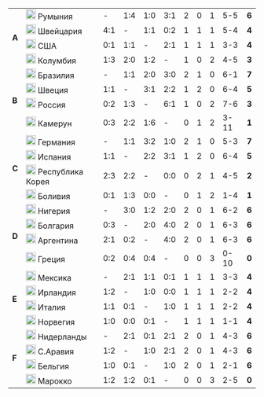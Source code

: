 <!--2021-08-28 16:45:04-->
<table class="g">
<tr><td rowspan=4><b> A</td><td class=col><img width="20px" src="/posts/ЧМ и ЧЕ по футболу/flg/ro.svg"> Румыния</td><td>-</td><td>1:4</td><td>1:0</td><td>3:1</td><td>2</td><td>0</td><td>1</td><td>5-5</td><td><b>6</b></td></tr>
<tr><td class=col><img width="20px" src="/posts/ЧМ и ЧЕ по футболу/flg/ch.svg"> Швейцария</td><td>4:1</td><td>-</td><td>1:1</td><td>0:2</td><td>1</td><td>1</td><td>1</td><td>5-4</td><td><b>4</b></td></tr>
<tr><td class=col><img width="20px" src="/posts/ЧМ и ЧЕ по футболу/flg/us.svg"> США</td><td>0:1</td><td>1:1</td><td>-</td><td>2:1</td><td>1</td><td>1</td><td>1</td><td>3-3</td><td><b>4</b></td></tr>
<tr class=bb><td class=col><img width="20px" src="/posts/ЧМ и ЧЕ по футболу/flg/co.svg"> Колумбия</td><td>1:3</td><td>2:0</td><td>1:2</td><td>-</td><td>1</td><td>0</td><td>2</td><td>4-5</td><td><b>3</b></td></tr>

<tr><td rowspan=4><b> B</td><td class=col><img width="20px" src="/posts/ЧМ и ЧЕ по футболу/flg/br.svg"> Бразилия</td><td>-</td><td>1:1</td><td>2:0</td><td>3:0</td><td>2</td><td>1</td><td>0</td><td>6-1</td><td><b>7</b></td></tr>
<tr><td class=col><img width="20px" src="/posts/ЧМ и ЧЕ по футболу/flg/se.svg"> Швеция</td><td>1:1</td><td>-</td><td>3:1</td><td>2:2</td><td>1</td><td>2</td><td>0</td><td>6-4</td><td><b>5</b></td></tr>
<tr><td class=col><img width="20px" src="/posts/ЧМ и ЧЕ по футболу/flg/ru.svg"> Россия</td><td>0:2</td><td>1:3</td><td>-</td><td>6:1</td><td>1</td><td>0</td><td>2</td><td>7-6</td><td><b>3</b></td></tr>
<tr class=bb><td class=col><img width="20px" src="/posts/ЧМ и ЧЕ по футболу/flg/cm.svg"> Камерун</td><td>0:3</td><td>2:2</td><td>1:6</td><td>-</td><td>0</td><td>1</td><td>2</td><td>3-11</td><td><b>1</b></td></tr>

<tr><td rowspan=4><b> C</td><td class=col><img width="20px" src="/posts/ЧМ и ЧЕ по футболу/flg/de.svg"> Германия</td><td>-</td><td>1:1</td><td>3:2</td><td>1:0</td><td>2</td><td>1</td><td>0</td><td>5-3</td><td><b>7</b></td></tr>
<tr><td class=col><img width="20px" src="/posts/ЧМ и ЧЕ по футболу/flg/es.svg"> Испания</td><td>1:1</td><td>-</td><td>2:2</td><td>3:1</td><td>1</td><td>2</td><td>0</td><td>6-4</td><td><b>5</b></td></tr>
<tr><td class=col><img width="20px" src="/posts/ЧМ и ЧЕ по футболу/flg/kr.svg"> Республика Корея</td><td>2:3</td><td>2:2</td><td>-</td><td>0:0</td><td>0</td><td>2</td><td>1</td><td>4-5</td><td><b>2</b></td></tr>
<tr class=bb><td class=col><img width="20px" src="/posts/ЧМ и ЧЕ по футболу/flg/bo.svg"> Боливия</td><td>0:1</td><td>1:3</td><td>0:0</td><td>-</td><td>0</td><td>1</td><td>2</td><td>1-4</td><td><b>1</b></td></tr>

<tr><td rowspan=4><b> D</td><td class=col><img width="20px" src="/posts/ЧМ и ЧЕ по футболу/flg/ng.svg"> Нигерия</td><td>-</td><td>3:0</td><td>1:2</td><td>2:0</td><td>2</td><td>0</td><td>1</td><td>6-2</td><td><b>6</b></td></tr>
<tr><td class=col><img width="20px" src="/posts/ЧМ и ЧЕ по футболу/flg/bg.svg"> Болгария</td><td>0:3</td><td>-</td><td>2:0</td><td>4:0</td><td>2</td><td>0</td><td>1</td><td>6-3</td><td><b>6</b></td></tr>
<tr><td class=col><img width="20px" src="/posts/ЧМ и ЧЕ по футболу/flg/ar.svg"> Аргентина</td><td>2:1</td><td>0:2</td><td>-</td><td>4:0</td><td>2</td><td>0</td><td>1</td><td>6-3</td><td><b>6</b></td></tr>
<tr class=bb><td class=col><img width="20px" src="/posts/ЧМ и ЧЕ по футболу/flg/gr.svg"> Греция</td><td>0:2</td><td>0:4</td><td>0:4</td><td>-</td><td>0</td><td>0</td><td>3</td><td>0-10</td><td><b>0</b></td></tr>

<tr><td rowspan=4><b> E</td><td class=col><img width="20px" src="/posts/ЧМ и ЧЕ по футболу/flg/mx.svg"> Мексика</td><td>-</td><td>2:1</td><td>1:1</td><td>0:1</td><td>1</td><td>1</td><td>1</td><td>3-3</td><td><b>4</b></td></tr>
<tr><td class=col><img width="20px" src="/posts/ЧМ и ЧЕ по футболу/flg/ie.svg"> Ирландия</td><td>1:2</td><td>-</td><td>1:0</td><td>0:0</td><td>1</td><td>1</td><td>1</td><td>2-2</td><td><b>4</b></td></tr>
<tr><td class=col><img width="20px" src="/posts/ЧМ и ЧЕ по футболу/flg/it.svg"> Италия</td><td>1:1</td><td>0:1</td><td>-</td><td>1:0</td><td>1</td><td>1</td><td>1</td><td>2-2</td><td><b>4</b></td></tr>
<tr class=bb><td class=col><img width="20px" src="/posts/ЧМ и ЧЕ по футболу/flg/no.svg"> Норвегия</td><td>1:0</td><td>0:0</td><td>0:1</td><td>-</td><td>1</td><td>1</td><td>1</td><td>1-1</td><td><b>4</b></td></tr>

<tr><td rowspan=4><b> F</td><td class=col><img width="20px" src="/posts/ЧМ и ЧЕ по футболу/flg/nl.svg"> Нидерланды</td><td>-</td><td>2:1</td><td>0:1</td><td>2:1</td><td>2</td><td>0</td><td>1</td><td>4-3</td><td><b>6</b></td></tr>
<tr><td class=col><img width="20px" src="/posts/ЧМ и ЧЕ по футболу/flg/sa.svg"> С.Аравия</td><td>1:2</td><td>-</td><td>1:0</td><td>2:1</td><td>2</td><td>0</td><td>1</td><td>4-3</td><td><b>6</b></td></tr>
<tr><td class=col><img width="20px" src="/posts/ЧМ и ЧЕ по футболу/flg/be.svg"> Бельгия </td><td>1:0</td><td>0:1</td><td>-</td><td>1:0</td><td>2</td><td>0</td><td>1</td><td>2-1</td><td><b>6</b></td></tr>
<tr><td class=col><img width="20px" src="/posts/ЧМ и ЧЕ по футболу/flg/ma.svg"> Марокко </td><td>1:2</td><td>1:2</td><td>0:1</td><td>-</td><td>0</td><td>0</td><td>3</td><td>2-5</td><td><b>0</b></td></tr>
</table>
